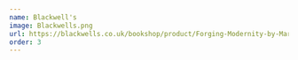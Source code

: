 ```yaml
---
name: Blackwell's
image: Blackwells.png
url: https://blackwells.co.uk/bookshop/product/Forging-Modernity-by-Martin-O-Hutchinson/9780718896898
order: 3
---
```

